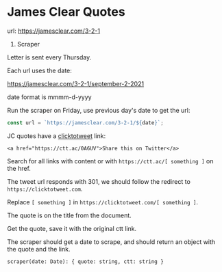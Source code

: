 # James Clear Quotes

url: https://jamesclear.com/3-2-1

1. Scraper

Letter is sent every Thursday.

Each url uses the date:

https://jamesclear.com/3-2-1/september-2-2021

date format is mmmm-d-yyyy

Run the scraper on Friday, use previous day's date to get the url:

```js
const url = `https://jamesclear.com/3-2-1/${date}`;
```

JC quotes have a [clicktotweet](https://clicktotweet.com/) link:

```
<a href="https://ctt.ac/0A6UV">Share this on Twitter</a>
```

Search for all links with content or with `https://ctt.ac/[ something ]` on the href.

The tweet url responds with 301, we should follow the redirect to `https://clicktotweet.com`.

Replace `[ something ]` in `https://clicktotweet.com/[ something ]`.

The quote is on the title from the document.

Get the quote, save it with the original ctt link.

The scraper should get a date to scrape, and should return an object with the quote and the link.

`scraper(date: Date): { quote: string, ctt: string }`
